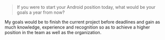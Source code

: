 >If you were to start your Android position today, what would be your goals a year from now?

My goals would be to finish the current project before deadlines 
and gain as much knowledge, experience and recognition so as to achieve 
a higher position in the team as well as the organization.
